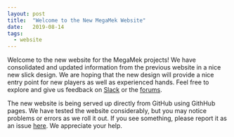 ```yaml
---
layout: post
title:  "Welcome to the New MegaMek Website"
date:   2019-08-14
tags:
  - website
---
```


Welcome to the new website for the MegaMek projects! We have consolidated and updated information from the previous website in a nice new slick design. We are hoping that the new design will provide a nice entry point for new players as well as experienced hands. Feel free to explore and give us feedback on [Slack]("https://join.slack.com/t/megamek-public/shared_invite/enQtMzU1MTE1MDA2MTM0LWQ1YTMwN2Y5NTY0MDc4ZmU0NDNkNzE3ZDY0YWE1ZjE3MzJmYjdjODc4NTI3YzhjOGE0YjI4NWRmMjFiY2ZlZGY") or the [forums](https://forum.megamek.org).

The new website is being served up directly from GitHub using GithHub pages. We have tested the website considerably, but you may notice problems or errors as we roll it out. If you see something, please report it as an issue [here](https://github.com/MegaMek/megamek.github.io/issues). We appreciate your help.
